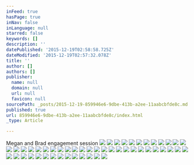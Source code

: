 ```yaml
---
inFeed: true
hasPage: true
inNav: false
inLanguage: null
starred: false
keywords: []
description: ''
datePublished: '2015-12-19T02:58:58.725Z'
dateModified: '2015-12-19T02:57:32.078Z'
title: ''
author: []
authors: []
publisher:
  name: null
  domain: null
  url: null
  favicon: null
sourcePath: _posts/2015-12-19-859946e6-9dbe-413b-a2ee-11aabcbfde8c.md
published: true
url: 859946e6-9dbe-413b-a2ee-11aabcbfde8c/index.html
_type: Article

---
```

Megan and Brad engagement session
![](https://the-grid-user-content.s3-us-west-2.amazonaws.com/8daaec6e-402d-4ece-8d27-abe24965cd5b.jpg)
![](https://the-grid-user-content.s3-us-west-2.amazonaws.com/5c07b418-d716-4a92-910e-82c76d6add57.jpg)
![](https://the-grid-user-content.s3-us-west-2.amazonaws.com/14fa7df8-31f8-47c4-bd54-943ce193f606.jpg)
![](https://the-grid-user-content.s3-us-west-2.amazonaws.com/db281e69-2448-4f04-9301-808b4b786b99.jpg)
![](https://the-grid-user-content.s3-us-west-2.amazonaws.com/333a803d-9b62-4a54-8692-0420461fd2d5.jpg)
![](https://the-grid-user-content.s3-us-west-2.amazonaws.com/c15b2428-adfa-43d1-8991-1b57cbffe4d4.jpg)
![](https://the-grid-user-content.s3-us-west-2.amazonaws.com/39156c5a-2a6a-4d3d-881c-04371d984d71.jpg)
![](https://the-grid-user-content.s3-us-west-2.amazonaws.com/eec0221b-27cc-461c-9e79-44615bd883f3.jpg)
![](https://the-grid-user-content.s3-us-west-2.amazonaws.com/cf1dcdc4-29af-4714-8404-926eba190b25.jpg)
![](https://the-grid-user-content.s3-us-west-2.amazonaws.com/b6df3cb1-acb3-4927-8422-8b168f7b270f.jpg)
![](https://the-grid-user-content.s3-us-west-2.amazonaws.com/c75e0d00-0254-443a-a392-0cd2ca119bb6.jpg)
![](https://the-grid-user-content.s3-us-west-2.amazonaws.com/79e1369f-f4ae-4eb0-84db-ca19279648bf.jpg)
![](https://the-grid-user-content.s3-us-west-2.amazonaws.com/d37b7958-fd1f-4281-8add-817c566705b0.jpg)
![](https://the-grid-user-content.s3-us-west-2.amazonaws.com/1fec3c77-b18b-47da-9edf-0ec292d2edd8.jpg)
![](https://the-grid-user-content.s3-us-west-2.amazonaws.com/f8007dc4-9509-4dfc-86c7-39947b71adff.jpg)
![](https://the-grid-user-content.s3-us-west-2.amazonaws.com/d9db7dd2-5ff5-4bdb-a160-3356292bff13.jpg)
![](https://the-grid-user-content.s3-us-west-2.amazonaws.com/5afa923d-b8ed-43ea-8623-2c8cad8c7b8e.jpg)
![](https://the-grid-user-content.s3-us-west-2.amazonaws.com/c6b33e53-e1f9-4a66-baea-175cd060a401.jpg)
![](https://the-grid-user-content.s3-us-west-2.amazonaws.com/47e679e3-dfe9-48b3-816a-512e8e0b1f41.jpg)
![](https://the-grid-user-content.s3-us-west-2.amazonaws.com/f9eb57cd-b646-4744-ac77-7fccbbb46f3e.jpg)
![](https://the-grid-user-content.s3-us-west-2.amazonaws.com/9b896591-d868-4221-9122-5ea8dfc26698.jpg)
![](https://the-grid-user-content.s3-us-west-2.amazonaws.com/745c658a-6936-4013-936d-b0b7d8dc1a32.jpg)
![](https://the-grid-user-content.s3-us-west-2.amazonaws.com/489136e5-37f7-4261-a9ac-a717b0c8a377.jpg)
![](https://the-grid-user-content.s3-us-west-2.amazonaws.com/3334db15-199a-499a-888d-4cc619e19bae.jpg)
![](https://the-grid-user-content.s3-us-west-2.amazonaws.com/de93deb4-440f-4a04-8133-3c5a97926279.jpg)
![](https://the-grid-user-content.s3-us-west-2.amazonaws.com/aaf16d4a-4dfe-48b8-831a-bdc21d47948d.jpg)
![](https://the-grid-user-content.s3-us-west-2.amazonaws.com/1b22bbf0-e2d9-4c2f-8e6d-27632b8e585d.jpg)
![](https://the-grid-user-content.s3-us-west-2.amazonaws.com/0a4bde02-c011-4977-90cd-c85a2a5be795.jpg)
![](https://the-grid-user-content.s3-us-west-2.amazonaws.com/500c0a06-0045-48f4-b69f-51683e7d631f.jpg)
![](https://the-grid-user-content.s3-us-west-2.amazonaws.com/de7bbcd7-d6e6-4f94-8877-1ad48bedd8e6.jpg)
![](https://the-grid-user-content.s3-us-west-2.amazonaws.com/72cf8f86-d086-4cf6-97d9-74a17eaef271.jpg)
![](https://the-grid-user-content.s3-us-west-2.amazonaws.com/009c80fa-bf10-4b0e-8a4b-3748b13b08ab.jpg)
![](https://the-grid-user-content.s3-us-west-2.amazonaws.com/5d8eccce-952c-471e-b260-29c41dd6eafe.jpg)
![](https://the-grid-user-content.s3-us-west-2.amazonaws.com/84269909-2fff-4c47-9df2-e2e0686983cd.jpg)
![](https://the-grid-user-content.s3-us-west-2.amazonaws.com/d2c1d68e-f0df-4d4b-bcf3-3e0e1e0390cb.jpg)
![](https://the-grid-user-content.s3-us-west-2.amazonaws.com/5a78023f-ee41-4141-ac11-f8d592db27dd.jpg)
![](https://the-grid-user-content.s3-us-west-2.amazonaws.com/488189b5-9671-4b18-a507-1d099f793c6d.jpg)
![](https://the-grid-user-content.s3-us-west-2.amazonaws.com/17cbc91b-3c86-4357-a0b5-dfab884d3d24.jpg)
![](https://the-grid-user-content.s3-us-west-2.amazonaws.com/7d9957c3-8ca2-40b5-b1e0-19fc8867c76f.jpg)
![](https://the-grid-user-content.s3-us-west-2.amazonaws.com/261147ed-89c5-4be7-baa2-bcd8db9dd1d6.jpg)
![](https://the-grid-user-content.s3-us-west-2.amazonaws.com/0f6b70d1-7ede-491b-b363-db7fcc3ff93c.jpg)
![](https://the-grid-user-content.s3-us-west-2.amazonaws.com/bb6c5cf1-f0bb-4cc2-ab87-6f4ae2b14e68.jpg)
![](https://the-grid-user-content.s3-us-west-2.amazonaws.com/90a7da87-2807-4f18-9f94-9d70f777fbde.jpg)
![](https://the-grid-user-content.s3-us-west-2.amazonaws.com/fa7a04ba-83a0-4e17-934d-ab7ed5e2b350.jpg)
![](https://the-grid-user-content.s3-us-west-2.amazonaws.com/7506a486-318c-49dd-998e-87e376f4600a.jpg)
![](https://the-grid-user-content.s3-us-west-2.amazonaws.com/7a23f853-f91d-4824-922e-e6b4083fc669.jpg)
![](https://the-grid-user-content.s3-us-west-2.amazonaws.com/1a3a0b5d-ba7c-415f-9970-1631fd056475.jpg)
![](https://the-grid-user-content.s3-us-west-2.amazonaws.com/b01351b2-d728-4960-a21e-bd175edc745f.jpg)
![](https://the-grid-user-content.s3-us-west-2.amazonaws.com/9e0407dd-fae3-4d63-958d-8269bd14d081.jpg)
![](https://the-grid-user-content.s3-us-west-2.amazonaws.com/6db39e3e-913e-4546-911b-d4ee9d7e76b4.jpg)
![](https://the-grid-user-content.s3-us-west-2.amazonaws.com/495c15f9-0494-40fa-bd49-737763b37155.jpg)